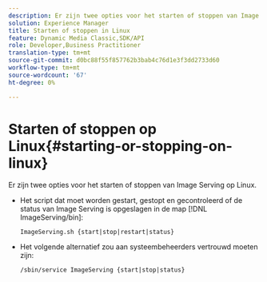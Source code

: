 ```yaml
---
description: Er zijn twee opties voor het starten of stoppen van Image Serving op Linux.
solution: Experience Manager
title: Starten of stoppen in Linux
feature: Dynamic Media Classic,SDK/API
role: Developer,Business Practitioner
translation-type: tm+mt
source-git-commit: d0bc88f55f857762b3bab4c76d1e3f3dd2733d60
workflow-type: tm+mt
source-wordcount: '67'
ht-degree: 0%

---
```



# Starten of stoppen op Linux{#starting-or-stopping-on-linux}

Er zijn twee opties voor het starten of stoppen van Image Serving op Linux.

* Het script dat moet worden gestart, gestopt en gecontroleerd of de status van Image Serving is opgeslagen in de map [!DNL ImageServing/bin]:

   `ImageServing.sh {start|stop|restart|status}`
* Het volgende alternatief zou aan systeembeheerders vertrouwd moeten zijn:

   `/sbin/service ImageServing {start|stop|status}`
